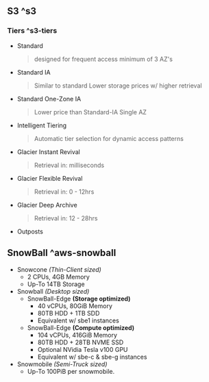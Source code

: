## S3 ^s3

### Tiers ^s3-tiers

- Standard
  > designed for frequent access
  > minimum of 3 AZ's
- Standard IA
  > Similar to standard
  > Lower storage prices w/ higher retrieval
- Standard One-Zone IA
  > Lower price than Standard-IA
  > Single AZ
- Intelligent Tiering
  > Automatic tier selection for dynamic access patterns
- Glacier Instant Revival
  > Retrieval in: milliseconds
- Glacier Flexible Revival
  > Retrieval in: 0 - 12hrs
- Glacier Deep Archive
  > Retrieval in: 12 - 28hrs
- Outposts

## SnowBall ^aws-snowball

- Snowcone _(Thin-Client sized)_
  - 2 CPUs, 4GB Memory
  - Up-To 14TB Storage
- Snowball _(Desktop sized)_
  - SnowBall-Edge **(Storage optimized)**
    - 40 vCPUs, 80GiB Memory
    - 80TB HDD + 1TB SDD
    - Equivalent w/ sbe1 instances
  - SnowBall-Edge **(Compute optimized)**
    - 104 vCPUs, 416GiB Memory
    - 80TB HDD + 28TB NVME SSD
    - Optional NVidia Tesla v100 GPU
    - Equivalent w/ sbe-c & sbe-g instances
- Snowmobile _(Semi-Truck sized)_
  - Up-To 100PiB per snowmobile.
